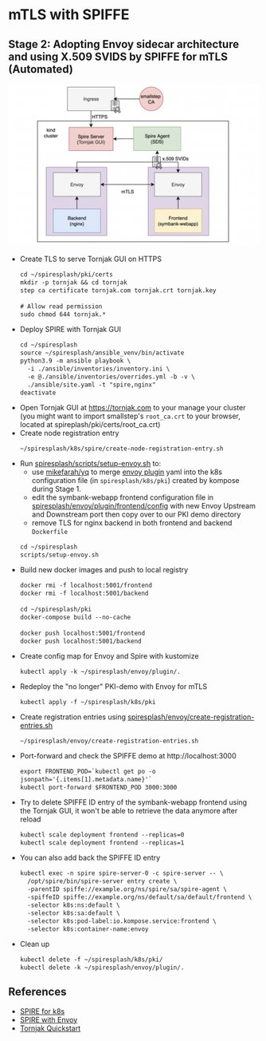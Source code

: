 # mTLS with SPIFFE

## Stage 2: Adopting Envoy sidecar architecture and using X.509 SVIDS by SPIFFE for mTLS (Automated)
![](../images/SPIFFEmTLS.png)
- Create TLS to serve Tornjak GUI on HTTPS
  ```shell
  cd ~/spiresplash/pki/certs
  mkdir -p tornjak && cd tornjak
  step ca certificate tornjak.com tornjak.crt tornjak.key
  
  # Allow read permission
  sudo chmod 644 tornjak.*
  ```
- Deploy SPIRE with Tornjak GUI
  ```shell
  cd ~/spiresplash
  source ~/spiresplash/ansible_venv/bin/activate
  python3.9 -m ansible playbook \
    -i ./ansible/inventories/inventory.ini \
    -e @./ansible/inventories/overrides.yml -b -v \
    ./ansible/site.yaml -t "spire,nginx"
  deactivate
  ```
- Open Tornjak GUI at https://tornjak.com to your manage your cluster (you might want to import smallstep's 
`root_ca.crt` to your browser, located at spireplash/pki/certs/root_ca.crt)
- Create node registration entry
  ```shell
  ~/spiresplash/k8s/spire/create-node-registration-entry.sh
  ```
- Run [spiresplash/scripts/setup-envoy.sh](../scripts/setup-envoy.sh) to:
  - use [mikefarah/yq](https://github.com/mikefarah/yq) to merge [envoy plugin](../envoy/plugin) yaml into 
  the k8s configuration file (in `spiresplash/k8s/pki`) created by kompose during Stage 1.
  - edit the symbank-webapp frontend configuration file in [spiresplash/envoy/plugin/frontend/config](./plugin/frontend/config) 
  with new Envoy Upstream and Downstream port then copy over to our PKI demo directory
  - remove TLS for nginx backend in both frontend and backend `Dockerfile`
  ```shell
  cd ~/spiresplash
  scripts/setup-envoy.sh
  ```
- Build new docker images and push to local registry
  ```shell
  docker rmi -f localhost:5001/frontend
  docker rmi -f localhost:5001/backend
  
  cd ~/spiresplash/pki
  docker-compose build --no-cache
  
  docker push localhost:5001/frontend
  docker push localhost:5001/backend
  ```
- Create config map for Envoy and Spire with kustomize
  ```shell
  kubectl apply -k ~/spiresplash/envoy/plugin/.
  ```
- Redeploy the "no longer" PKI-demo with Envoy for mTLS
  ```shell
  kubectl apply -f ~/spiresplash/k8s/pki
  ```
- Create registration entries using [spiresplash/envoy/create-registration-entries.sh](./create-registration-entries.sh)
  ```shell
  ~/spiresplash/envoy/create-registration-entries.sh
  ```
- Port-forward and check the SPIFFE demo at http://localhost:3000
  ```shell
  export FRONTEND_POD=`kubectl get po -o jsonpath='{.items[1].metadata.name}'`
  kubectl port-forward $FRONTEND_POD 3000:3000
  ```
- Try to delete SPIFFE ID entry of the symbank-webapp frontend using the Tornjak GUI, it won't be able to 
retrieve the data anymore after reload
  ```shell
  kubectl scale deployment frontend --replicas=0
  kubectl scale deployment frontend --replicas=1
  ```
- You can also add back the SPIFFE ID entry
  ```shell
  kubectl exec -n spire spire-server-0 -c spire-server -- \
    /opt/spire/bin/spire-server entry create \
    -parentID spiffe://example.org/ns/spire/sa/spire-agent \
    -spiffeID spiffe://example.org/ns/default/sa/default/frontend \
    -selector k8s:ns:default \
    -selector k8s:sa:default \
    -selector k8s:pod-label:io.kompose.service:frontend \
    -selector k8s:container-name:envoy
  ```
- Clean up
  ```shell
  kubectl delete -f ~/spiresplash/k8s/pki/
  kubectl delete -k ~/spiresplash/envoy/plugin/.
  ```

## References
- [SPIRE for k8s](https://spiffe.io/docs/latest/try/getting-started-k8s/)
- [SPIRE with Envoy](https://spiffe.io/docs/latest/microservices/envoy/)
- [Tornjak Quickstart](https://github.com/spiffe/tornjak/blob/main/docs/spire-quickstart.md)